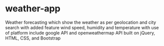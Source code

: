 # weather-app
Weather forecasting which show the weather as per geolocation and city search with added feature wind speed, humidity and temperature with use of platform include google API and openweathermap API built on jQuery, HTML, CSS, and Bootstrap

